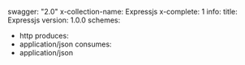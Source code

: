 swagger: "2.0"
x-collection-name: Expressjs
x-complete: 1
info:
  title: Expressjs
  version: 1.0.0
schemes:
- http
produces:
- application/json
consumes:
- application/json